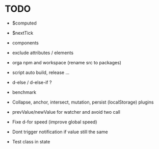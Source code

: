# TODO

- $computed
- $nextTick
- components
- exclude attributes / elements
- orga npm and workspace (rename src to packages)
- script auto build, release ...
- d-else / d-else-if ?
- benchmark
- Collapse, anchor, intersect, mutation, persist (localStorage) plugins
- prevValue/newValue for watcher and avoid two call

- Fixe d-for speed (improve global speed)
- Dont trigger notification if value still the same
- Test class in state
